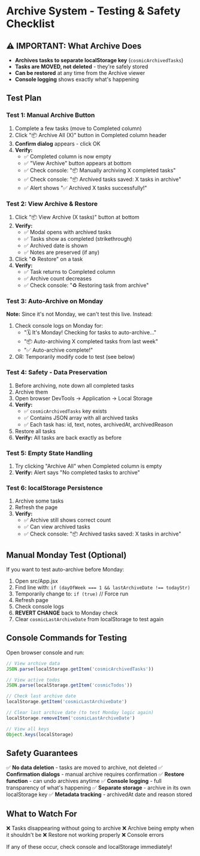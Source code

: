 # Archive System - Testing & Safety Checklist

## ⚠️ IMPORTANT: What Archive Does
- **Archives tasks to separate localStorage key** (`cosmicArchivedTasks`)
- **Tasks are MOVED, not deleted** - they're safely stored
- **Can be restored** at any time from the Archive viewer
- **Console logging** shows exactly what's happening

## Test Plan

### Test 1: Manual Archive Button
1. Complete a few tasks (move to Completed column)
2. Click "📦 Archive All (X)" button in Completed column header
3. **Confirm dialog** appears - click OK
4. **Verify:**
   - ✅ Completed column is now empty
   - ✅ "View Archive" button appears at bottom
   - ✅ Check console: "📦 Manually archiving X completed tasks"
   - ✅ Check console: "📦 Archived tasks saved: X tasks in archive"
   - ✅ Alert shows "✅ Archived X tasks successfully!"

### Test 2: View Archive & Restore
1. Click "📦 View Archive (X tasks)" button at bottom
2. **Verify:**
   - ✅ Modal opens with archived tasks
   - ✅ Tasks show as completed (strikethrough)
   - ✅ Archived date is shown
   - ✅ Notes are preserved (if any)
3. Click "♻️ Restore" on a task
4. **Verify:**
   - ✅ Task returns to Completed column
   - ✅ Archive count decreases
   - ✅ Check console: "♻️ Restoring task from archive"

### Test 3: Auto-Archive on Monday
**Note:** Since it's not Monday, we can't test this live. Instead:
1. Check console logs on Monday for:
   - "🗓️ It's Monday! Checking for tasks to auto-archive..."
   - "📦 Auto-archiving X completed tasks from last week"
   - "✅ Auto-archive complete!"
2. OR: Temporarily modify code to test (see below)

### Test 4: Safety - Data Preservation
1. Before archiving, note down all completed tasks
2. Archive them
3. Open browser DevTools → Application → Local Storage
4. **Verify:**
   - ✅ `cosmicArchivedTasks` key exists
   - ✅ Contains JSON array with all archived tasks
   - ✅ Each task has: id, text, notes, archivedAt, archivedReason
5. Restore all tasks
6. **Verify:** All tasks are back exactly as before

### Test 5: Empty State Handling
1. Try clicking "Archive All" when Completed column is empty
2. **Verify:** Alert says "No completed tasks to archive"

### Test 6: localStorage Persistence
1. Archive some tasks
2. Refresh the page
3. **Verify:**
   - ✅ Archive still shows correct count
   - ✅ Can view archived tasks
   - ✅ Check console: "📦 Archived tasks saved: X tasks in archive"

## Manual Monday Test (Optional)
If you want to test auto-archive before Monday:

1. Open src/App.jsx
2. Find line with: `if (dayOfWeek === 1 && lastArchiveDate !== todayStr)`
3. Temporarily change to: `if (true)` // Force run
4. Refresh page
5. Check console logs
6. **REVERT CHANGE** back to Monday check
7. Clear `cosmicLastArchiveDate` from localStorage to test again

## Console Commands for Testing

Open browser console and run:

```javascript
// View archive data
JSON.parse(localStorage.getItem('cosmicArchivedTasks'))

// View active todos
JSON.parse(localStorage.getItem('cosmicTodos'))

// Check last archive date
localStorage.getItem('cosmicLastArchiveDate')

// Clear last archive date (to test Monday logic again)
localStorage.removeItem('cosmicLastArchiveDate')

// View all keys
Object.keys(localStorage)
```

## Safety Guarantees

✅ **No data deletion** - tasks are moved to archive, not deleted
✅ **Confirmation dialogs** - manual archive requires confirmation
✅ **Restore function** - can undo archives anytime
✅ **Console logging** - full transparency of what's happening
✅ **Separate storage** - archive in its own localStorage key
✅ **Metadata tracking** - archivedAt date and reason stored

## What to Watch For

❌ Tasks disappearing without going to archive
❌ Archive being empty when it shouldn't be
❌ Restore not working properly
❌ Console errors

If any of these occur, check console and localStorage immediately!

